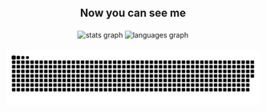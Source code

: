 <div align = "center">
  <h2>Now you can see me</h2>
</div>


###

<div align="center">
  <img src="https://github-readme-stats.vercel.app/api?username=ISunDevIl&hide_title=false&hide_rank=false&show_icons=true&include_all_commits=true&count_private=true&disable_animations=false&theme=dracula&locale=en&hide_border=false&order=1" height="150" alt="stats graph"  />
  <img src="https://github-readme-stats.vercel.app/api/top-langs?username=ISunDevIl&locale=en&hide_title=false&layout=compact&card_width=320&langs_count=5&theme=dracula&hide_border=false&order=2" height="150" alt="languages graph"  />
</div>

###

<div align="center">
  <picture>
    <source media="(prefers-color-scheme: dark)" srcset="https://github.com/ISunDevIl/ISunDevIl/blob/output/github-snake-dark.svg" />
    <source media="(prefers-color-scheme: light)" srcset="https://github.com/ISunDevIl/ISunDevIl/blob/output/github-snake.svg" />
    <img alt="github-snake" src="https://github.com/ISunDevIl/ISunDevIl/blob/output/github-snake.svg" />
  </picture>
</div>
  


